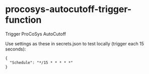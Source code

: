 # procosys-autocutoff-trigger-function
Trigger ProCoSys AutoCutoff


Use settings as these in secrets.json to test locally (trigger each 15 seconds):
```
{
  "Schedule": "*/15 * * * * *"
}
```

